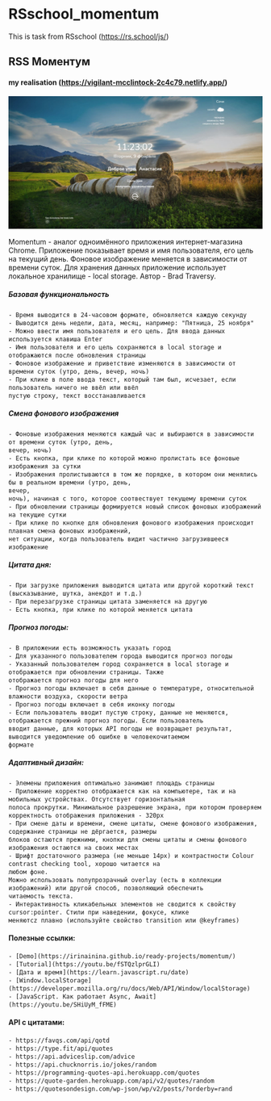# RSschool_momentum
This is task from RSschool (https://rs.school/js/)
## RSS Моментум
#### my realisation (https://vigilant-mcclintock-2c4c79.netlify.app/)
<img src="./assets/images/image.JPG" width=100% height=40%>

Momentum - аналог одноимённого приложения интернет-магазина Chrome. Приложение показывает время и имя пользователя, его цель на текущий день. Фоновое изображение меняется в зависимости от времени суток. Для хранения данных приложение использует локальное хранилище - local storage. Автор - Brad Traversy.

##### Базовая функциональность

    - Время выводится в 24-часовом формате, обновляется каждую секунду
    - Выводится день недели, дата, месяц, например: "Пятница, 25 ноября"
    - Можно ввести имя пользователя и его цель. Для ввода данных используется клавиша Enter
    - Имя пользователя и его цель сохраняются в local storage и отображаются после обновления страницы
    - Фоновое изображение и приветствие изменяются в зависимости от времени суток (утро, день, вечер, ночь)
    - При клике в поле ввода текст, который там был, исчезает, если пользователь ничего не ввёл или ввёл
    пустую строку, текст восстанавливается

##### Смена фонового изображения

    - Фоновые изображения меняются каждый час и выбираются в зависимости от времени суток (утро, день, 
    вечер, ночь)
    - Есть кнопка, при клике по которой можно пролистать все фоновые изображения за сутки
    - Изображения пролистываются в том же порядке, в котором они менялись бы в реальном времени (утро, день, 
    вечер, 
    ночь), начиная с того, которое соотвествует текущему времени суток
    - При обновлении страницы формируется новый список фоновых изображений на текущие сутки
    - При клике по кнопке для обновления фонового изображения происходит плавная смена фоновых изображений, 
    нет ситуации, когда пользователь видит частично загрузившееся изображение
    
##### Цитата дня:

    - При загрузке приложения выводится цитата или другой короткий текст (высказывание, шутка, анекдот и т.д.)
    - При перезагрузке страницы цитата заменяется на другую
    - Есть кнопка, при клике по которой меняется цитата

##### Прогноз погоды:

    - В приложении есть возможность указать город
    - Для указанного пользователем города выводится прогноз погоды
    - Указанный пользователем город сохраняется в local storage и отображается при обновлении страницы. Также
    отображается прогноз погоды для него
    - Прогноз погоды включает в себя данные о температуре, относительной влажности воздуха, скорости ветра
    - Прогноз погоды включает в себя иконку погоды
    - Если пользователь вводит пустую строку, данные не меняются, отображается прежний прогноз погоды. Если пользователь
    вводит данные, для которых API погоды не возвращает результат, выводится уведомление об ошибке в человекочитаемом
    формате

##### Адаптивный дизайн:

    - Элемены приложения оптимально занимают площадь страницы
    - Приложение корректно отображается как на компьютере, так и на мобильных устройствах. Отсутствует горизонтальная 
    полоса прокрутки. Минимальное разрешение экрана, при котором проверяем корректность отображения приложения - 320px
    - При смене даты и времени, смене цитаты, смене фонового изображения, содержание страницы не дёргается, размеры
    блоков остаются прежними, кнопки для смены цитаты и смены фонового изображения остаются на своих местах
    - Шрифт достаточного размера (не меньше 14рх) и контрастности Colour contrast checking tool, хорошо читается на
    любом фоне.
    Можно использовать полупрозрачный overlay (есть в коллекции изображений) или другой способ, позволяющий обеспечить 
    читаемость текста.
    - Интерактивность кликабельных элементов не сводится к свойству cursor:pointer. Стили при наведении, фокусе, клике
    меняютсz плавно (используйте свойство transition или @keyframes)
    
#### Полезные ссылки:
    - [Demo](https://irinainina.github.io/ready-projects/momentum/)
    - [Tutorial](https://youtu.be/fSTQzlprGLI)
    - [Дата и время](https://learn.javascript.ru/date)
    - [Window.localStorage](https://developer.mozilla.org/ru/docs/Web/API/Window/localStorage)
    - [JavaScript. Как работает Async, Await](https://youtu.be/SHiUyM_fFME)

#### API с цитатами:
    - https://favqs.com/api/qotd
    - https://type.fit/api/quotes
    - https://api.adviceslip.com/advice
    - https://api.chucknorris.io/jokes/random
    - https://programming-quotes-api.herokuapp.com/quotes
    - https://quote-garden.herokuapp.com/api/v2/quotes/random
    - https://quotesondesign.com/wp-json/wp/v2/posts/?orderby=rand

